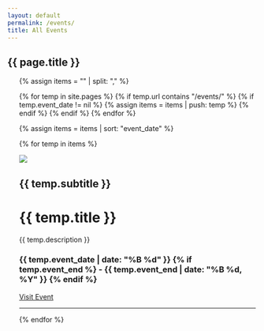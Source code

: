 ```yaml
---
layout: default
permalink: /events/
title: All Events
---
```


<h2 class='page-title'>{{ page.title }}</h2>

<ul>

{% assign items = "" | split: "," %}

{% for temp in site.pages %}
    {% if temp.url contains "/events/" %}
        {% if temp.event_date != nil %}
            {% assign items = items | push: temp %}
        {% endif %}
    {% endif %}
{% endfor %}

{% assign items = items | sort: "event_date" %}

{% for temp in items %}
    <div>
        <img src="{{ temp.featured_image | absolute_url }}">
        <div>
            <div>
                <h2>{{ temp.subtitle }}</h2>
                <h1>{{ temp.title }}</h1>
                <p>{{ temp.description }}</p>
                <h3 class='event-start'>
                    <time datetime='{{ temp.event_date | date_to_xmlschema }}'>
                      {{ temp.event_date | date: "%B %d" }}
                    </time>
                    {% if temp.event_end %}
                      <time datetime='{{ temp.publish_date | date_to_xmlschema }}'> -
                          {{ temp.event_end | date: "%B %d, %Y" }}
                      </time>
                    {% endif %}
                  </h3>
                <a href="{{ temp.url | relative_url }}" class="carousel-item__btn">Visit Event</a>
            </div>
        </div>
    </div>
    <hr>
{% endfor %}
</ul>

